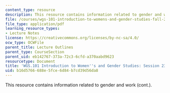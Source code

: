 ```yaml
---
content_type: resource
description: This resource contains information related to gender and work (cont.).
file: /courses/wgs-101-introduction-to-womens-and-gender-studies-fall-2014/b16d5766688e5fce6d84b7cd39d56da8_MITWGS_101F14_Sess23.pdf
file_type: application/pdf
learning_resource_types:
- Lecture Notes
license: https://creativecommons.org/licenses/by-nc-sa/4.0/
ocw_type: OCWFile
parent_title: Lecture Outlines
parent_type: CourseSection
parent_uid: eb142767-373a-72c3-6cfd-a370aabd9623
resourcetype: Document
title: 'WGS.101 Introduction to Women''s and Gender Studies: Session 23 Lecture Outline'
uid: b16d5766-688e-5fce-6d84-b7cd39d56da8
---
```

This resource contains information related to gender and work (cont.).